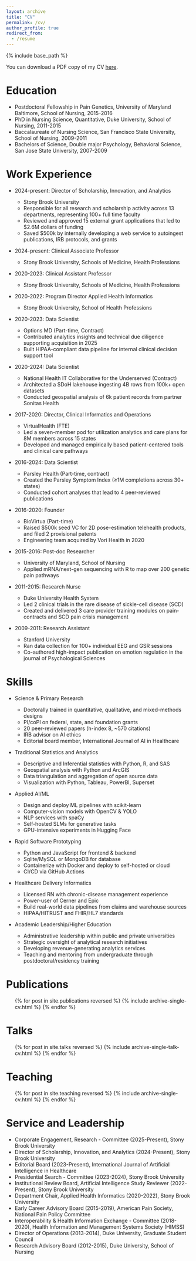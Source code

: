 ```yaml
---
layout: archive
title: "CV"
permalink: /cv/
author_profile: true
redirect_from:
  - /resume
---
```


{% include base_path %}

You can download a PDF copy of my CV [here](/files/Hants_Williams_CV_July_2025.pdf).

Education
======
* Postdoctoral Fellowship in Pain Genetics, University of Maryland Baltimore, School of Nursing, 2015-2016
* PhD in Nursing Science, Quantitative, Duke University, School of Nursing, 2011-2015
* Baccalaureate of Nursing Science, San Francisco State University, School of Nursing, 2009-2011
* Bachelors of Science, Double major Psychology, Behavioral Science, San Jose State University, 2007-2009

Work Experience
======
* 2024-present: Director of Scholarship, Innovation, and Analytics
  * Stony Brook University
  * Responsible for all research and scholarship activity across 13 departments, representing 100+ full time faculty
  * Reviewed and approved 15 external grant applications that led to $2.6M dollars of funding
  * Saved $500k by internally developing a web service to autoingest publications, IRB protocols, and grants

* 2024-present: Clinical Associate Professor
  * Stony Brook University, Schools of Medicine, Health Professions

* 2020-2023: Clinical Assistant Professor
  * Stony Brook University, Schools of Medicine, Health Professions

* 2020-2022: Program Director Applied Health Informatics
  * Stony Brook University, School of Health Professions

* 2020-2023: Data Scientist
  * Options MD (Part-time, Contract)
  * Contributed analytics insights and technical due diligence supporting acquisition in 2025
  * Built HIPAA-compliant data pipeline for internal clinical decision support tool

* 2020-2024: Data Scientist
  * National Health IT Collaborative for the Underserved (Contract)
  * Architected a SDoH lakehouse ingesting 4B rows from 100k+ open datasets
  * Conducted geospatial analysis of 6k patient records from partner Sonitas Health

* 2017-2020: Director, Clinical Informatics and Operations
  * VirtualHealth (FTE)
  * Led a seven-member pod for utilization analytics and care plans for 8M members across 15 states
  * Developed and managed empirically based patient-centered tools and clinical care pathways

* 2016-2024: Data Scientist
  * Parsley Health (Part-time, contract)
  * Created the Parsley Symptom Index (≥1M completions across 30+ states)
  * Conducted cohort analyses that lead to 4 peer-reviewed publications

* 2016-2020: Founder
  * BioVirtua (Part-time)
  * Raised $500k seed VC for 2D pose-estimation telehealth products, and filed 2 provisional patents
  * Engineering team acquired by Vori Health in 2020

* 2015-2016: Post-doc Researcher
  * University of Maryland, School of Nursing
  * Applied mRNA/next-gen sequencing with R to map over 200 genetic pain pathways

* 2011-2015: Research Nurse
  * Duke University Health System
  * Led 2 clinical trials in the rare disease of sickle-cell disease (SCD)
  * Created and delivered 3 care provider training modules on pain-contracts and SCD pain crisis management

* 2009-2011: Research Assistant
  * Stanford University
  * Ran data collection for 100+ individual EEG and GSR sessions
  * Co-authored high-impact publication on emotion regulation in the journal of Psychological Sciences

Skills
======
* Science & Primary Research
  * Doctorally trained in quantitative, qualitative, and mixed-methods designs
  * PI/coPI on federal, state, and foundation grants
  * 20 peer-reviewed papers (h-index 8, ~570 citations)
  * IRB advisor on AI ethics
  * Editorial board member, International Journal of AI in Healthcare

* Traditional Statistics and Analytics
  * Descriptive and Inferential statistics with Python, R, and SAS
  * Geospatial analysis with Python and ArcGIS
  * Data triangulation and aggregation of open source data
  * Visualization with Python, Tableau, PowerBI, Superset

* Applied AI/ML
  * Design and deploy ML pipelines with scikit-learn
  * Computer-vision models with OpenCV & YOLO
  * NLP services with spaCy
  * Self-hosted SLMs for generative tasks
  * GPU-intensive experiments in Hugging Face

* Rapid Software Prototyping
  * Python and JavaScript for frontend & backend
  * Sqlite/MySQL or MongoDB for database
  * Containerize with Docker and deploy to self-hosted or cloud
  * CI/CD via GitHub Actions

* Healthcare Delivery Informatics
  * Licensed RN with chronic-disease management experience
  * Power-user of Cerner and Epic
  * Build real-world data pipelines from claims and warehouse sources
  * HIPAA/HITRUST and FHIR/HL7 standards

* Academic Leadership/Higher Education
  * Administrative leadership within public and private universities
  * Strategic oversight of analytical research initiatives
  * Developing revenue-generating analytics services
  * Teaching and mentoring from undergraduate through postdoctoral/residency training

Publications
======
  <ul>{% for post in site.publications reversed %}
    {% include archive-single-cv.html %}
  {% endfor %}</ul>
  
Talks
======
  <ul>{% for post in site.talks reversed %}
    {% include archive-single-talk-cv.html  %}
  {% endfor %}</ul>
  
Teaching
======
  <ul>{% for post in site.teaching reversed %}
    {% include archive-single-cv.html %}
  {% endfor %}</ul>
  
Service and Leadership
======
* Corporate Engagement, Research - Committee (2025-Present), Stony Brook University
* Director of Scholarship, Innovation, and Analytics (2024-Present), Stony Brook University
* Editorial Board (2023-Present), International Journal of Artificial Intelligence in Healthcare
* Presidential Search - Committee (2023-2024), Stony Brook University
* Institutional Review Board, Artificial Intelligence Study Reviewer (2022-Present), Stony Brook University
* Department Chair, Applied Health Informatics (2020-2022), Stony Brook University
* Early Career Advisory Board (2015-2019), American Pain Society, National Pain Policy Committee
* Interoperability & Health Information Exchange - Committee (2018-2020), Health Information and Management Systems Society (HIMSS)
* Director of Operations (2013-2014), Duke University, Graduate Student Council
* Research Advisory Board (2012-2015), Duke University, School of Nursing
